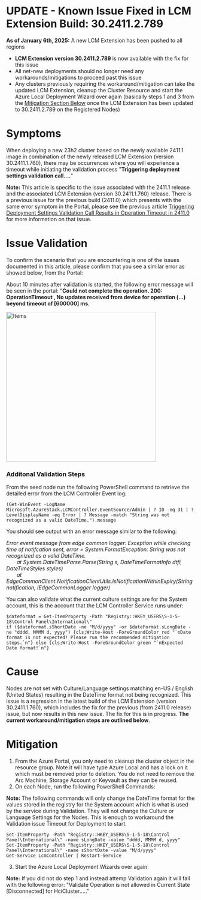 # UPDATE - Known Issue Fixed in LCM Extension Build: 30.2411.2.789

**As of January 6th, 2025:** A new LCM Extension has been pushed to all regions
- **LCM Extension version 30.2411.2.789** is now available with the fix for this issue
- All net-new deployments should no longer need any workarounds/mitigations to proceed past this issue
- Any clusters previously requiring the workaround/mitigation can take the updated LCM Extension, cleanup the Cluster Resource and start the Azure Local Deployment Wizard over again (basically steps 1 and 3 from the [Mitigation Section Below](https://github.com/Azure/AzureLocal-Supportability/blob/main/TSG/Deployment/Triggering-deployment-settings-validation-call-results-in-OperationTimeout-2411-1-and-LCM-Extension-2411-1.md#mitigation) once the LCM Extension has been updated to 30.2411.2.789 on the Registered Nodes)

# Symptoms
  
When deploying a new 23h2 cluster based on the newly available 2411.1 image in combination of the newly released LCM Extension (version 30.2411.1.760), there may be occurrences where you will experience a timeout while initiating the validation process "**Triggering deployment settings validation call....**"

**Note:** This article is specific to the issue associated with the 2411.1 release and the associated LCM Extension (version 30.2411.1.760) release. There is a previous issue for the previous build (2411.0) which presents with the same error symptom in the Portal, please see the previous article [Triggering Deployment Settings Validation Call Results in Operation Timeout in 2411.0](https://github.com/Azure/AzureLocal-Supportability/blob/main/TSG/Deployment/Triggering-deployment-settings-validation-call-results-in-OperationTimeout-2411-0.md) for more information on that issue.

# Issue Validation
To confirm the scenario that you are encountering is one of the issues documented in this article, please confirm that you see a similar error as showed below, from the Portal:

About 10 minutes after validation is started, the following error message will be seen in the portal:
"**Could not complete the operation. 200: OperationTimeout , No updates received from device for operation (...) beyond timeout of [600000] ms**.

<img width="400" alt="Items" src="https://github.com/user-attachments/assets/4a397318-7d01-4674-9db5-e406fc15a0fe">

### Additonal Validation Steps
From the seed node run the following PowerShell command to retrieve the detailed error from the LCM Controller Event log:

```
(Get-WinEvent -LogName Microsoft.AzureStack.LCMController.EventSource/Admin | ? ID -eq 31 | ? LevelDisplayName -eq Error | ? Message -match "String was not recognized as a valid DateTime.").message
```

You should see output with an error message similar to the following:

_Error event message from edge common logger: Exception while checking time of notifcation sent, error = System.FormatException: String was not recognized as a valid DateTime.<br>
&emsp;&emsp;at System.DateTimeParse.Parse(String s, DateTimeFormatInfo dtfi, DateTimeStyles styles)<br>
&emsp;&emsp;at EdgeCommonClient.NotificationClientUtils.IsNotificationWithinExpiry(String notification, IEdgeCommonLogger logger)_

You can also validate what the current culture settings are for the System account, this is the account that the LCM Controller Service runs under:

```
$dateformat = Get-ItemProperty -Path "Registry::HKEY_USERS\S-1-5-18\Control Panel\International\" 
if ($dateformat.sShortDate -ne "M/d/yyyy" -or $dateFormat.sLongDate -ne "dddd, MMMM d, yyyy") {cls;Write-Host -ForeGroundColor red "`nDate format is not expected! Please run the recommended mitigation steps.`n"} else {cls;Write-Host -ForeGroundColor green "`nExpected Date format!`n"}
```

# Cause
Nodes are not set with Culture/Language settings matching en-US / English (United States) resulting in the DateTime format not being recognized. This issue is a regression in the latest build of the LCM Extension (version 30.2411.1.760), which includes the fix for the previous (from 2411.0 release) issue, but now results in this new issue. The fix for this is in progress. **The current workaround/mitigation steps are outlined below**.

# Mitigation
1. From the Azure Portal, you only need to cleanup the cluster object in the resource group. Note it will have type Azure Local and has a lock on it which must be removed prior to deletion. You do not need to remove the Arc Machine, Storage Account or Keyvault as they can be reused.
2. On each Node, run the following PowerShell Commands:

**Note:** The following commands will only change the DateTime format for the values stored in the registry for the System account which is what is used by the service during Validation. They will not change the Culture or Language Settings for the Nodes. This is enough to workaround the Validation issue Timeout for Deployment to start.

```
Set-ItemProperty -Path "Registry::HKEY_USERS\S-1-5-18\Control Panel\International\" -name sLongDate -value "dddd, MMMM d, yyyy"
Set-ItemProperty -Path "Registry::HKEY_USERS\S-1-5-18\Control Panel\International\" -name sShortDate -value "M/d/yyyy"
Get-Service LcmController | Restart-Service
```
3. Start the Azure Local Deployment Wizards over again.

**Note:** If you did not do step 1 and instead attemp Validation again it will fail with the following error: "Validate Operation is not allowed in Current State [Disconnected] for HciCluster....."
